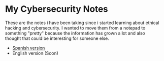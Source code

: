 # My Cybersecurity Notes
These are the notes i have been taking since i started learning about ethical hacking and cybersecurity. I wanted to move them from a notepad to something "pretty" because the information has grown a lot and also thought that could be interesting for someone else.

- [Spanish version](https://github.com/anthares101/my_cybersecurity_notes/blob/master/README_ES.md)
- English version (Soon)

